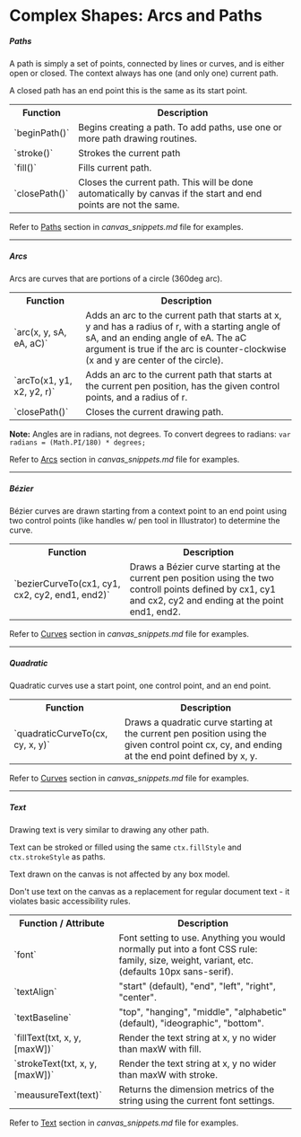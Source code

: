 # Complex Shapes: Arcs and Paths

##### Paths

A path is simply a set of points, connected by lines or curves, and is either open or closed. The context always has one (and only one) current path.

A closed path has an end point this is the same as its start point.

<table>
  <tr>
    <th>Function</th>
    <th>Description</th>
  </tr>
  <tr>
    <td>`beginPath()`</td>
    <td>Begins creating a path. To add paths, use one or more path drawing routines.</td>
  </tr>
  <tr>
    <td>`stroke()`</td>
    <td>Strokes the current path</td>
  </tr>
  <tr>
    <td>`fill()`</td>
    <td>Fills current path.</td>
  </tr>
  <tr>
    <td>`closePath()`</td>
    <td>Closes the current path. This will be done automatically by canvas if the start and end points are not the same.</td>
  </tr>
</table>

Refer to [Paths](https://github.com/l4nk332/notebook/blob/master/HTML5_Canvas/canvas_snippets.md#paths) section in *canvas_snippets.md* file for examples.

----

##### Arcs

Arcs are curves that are portions of a circle (360deg arc).

<table>
  <tr>
    <th>Function</th>
    <th>Description</th>
  </tr>
  <tr>
    <td>`arc(x, y, sA, eA, aC)`</td>
    <td>Adds an arc to the current path that starts at x, y and has a radius of r, with a starting angle of sA, and an ending angle of eA. The aC argument is true if the arc is counter-clockwise (x and y are center of the circle).</td>
  </tr>
  <tr>
    <td>`arcTo(x1, y1, x2, y2, r)`</td>
    <td>Adds an arc to the current path that starts at the current pen position, has the given control points, and a radius of r.</td>
  </tr>
  <tr>
    <td>`closePath()`</td>
    <td>Closes the current drawing path.</td>
  </tr>
</table>

**Note:** Angles are in radians, not degrees. To convert degrees to radians: `var radians = (Math.PI/180) * degrees;`


Refer to [Arcs](https://github.com/l4nk332/notebook/blob/master/HTML5_Canvas/canvas_snippets.md#arcs) section in *canvas_snippets.md* file for examples.

----

##### Bézier

Bézier curves are drawn starting from a context point to an end point using two control points (like handles w/ pen tool in Illustrator) to determine the curve.

<table>
  <tr>
    <th>Function</th>
    <th>Description</th>
  </tr>
  <tr>
    <td>`bezierCurveTo(cx1, cy1, cx2, cy2, end1, end2)`</td>
    <td>Draws a Bézier curve starting at the current pen position using the two controll points defined by cx1, cy1 and cx2, cy2 and ending at the point end1, end2.</td>
  </tr>
</table>

Refer to [Curves](https://github.com/l4nk332/notebook/blob/master/HTML5_Canvas/canvas_snippets.md#curves) section in *canvas_snippets.md* file for examples.

----

##### Quadratic

Quadratic curves use a start point, one control point, and an end point.

<table>
  <tr>
    <th>Function</th>
    <th>Description</th>
  </tr>
  <tr>
    <td>`quadraticCurveTo(cx, cy, x, y)`</td>
    <td>Draws a quadratic curve starting at the current pen position using the given control point cx, cy, and ending at the end point defined by x, y.</td>
  </tr>
</table>

Refer to [Curves](https://github.com/l4nk332/notebook/blob/master/HTML5_Canvas/canvas_snippets.md#curves) section in *canvas_snippets.md* file for examples.

----

##### Text

Drawing text is very similar to drawing any other path.

Text can be stroked or filled using the same `ctx.fillStyle` and `ctx.strokeStyle` as paths.

Text drawn on the canvas is not affected by any box model.

Don't use text on the canvas as a replacement for regular document text - it violates basic accessibility rules.

<table>
  <tr>
    <th>Function / Attribute</th>
    <th>Description</th>
  </tr>
  <tr>
    <td>`font`</td>
    <td>Font setting to use. Anything you would normally put into a font CSS rule: family, size, weight, variant, etc. (defaults 10px sans-serif).</td>
  </tr>
  <tr>
    <td>`textAlign`</td>
    <td>"start" (default), "end", "left", "right", "center".</td>
  </tr>
  <tr>
    <td>`textBaseline`</td>
    <td>"top", "hanging", "middle", "alphabetic" (default), "ideographic", "bottom".</td>
  </tr>
  <tr>
    <td>`fillText(txt, x, y, [maxW])`</td>
    <td>Render the text string at x, y no wider than maxW with fill.</td>
  </tr>
  <tr>
    <td>`strokeText(txt, x, y, [maxW])`</td>
    <td>Render the text string at x, y no wider than maxW with stroke.</td>
  </tr>
  <tr>
    <td>`meausureText(text)`</td>
    <td>Returns the dimension metrics of the string using the current font settings.</td>
  </tr>
</table>

Refer to [Text](https://github.com/l4nk332/notebook/blob/master/HTML5_Canvas/canvas_snippets.md#text) section in *canvas_snippets.md* file for examples.

